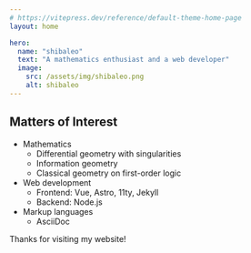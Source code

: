 ```yaml
---
# https://vitepress.dev/reference/default-theme-home-page
layout: home

hero:
  name: "shibaleo"
  text: "A mathematics enthusiast and a web developer"
  image:
    src: /assets/img/shibaleo.png
    alt: shibaleo
---
```


## Matters of Interest

- Mathematics
  * Differential geometry with singularities
  * Information geometry
  * Classical geometry on first-order logic
- Web development
  * Frontend: Vue, Astro, 11ty, Jekyll
  * Backend: Node.js
- Markup languages
  * AsciiDoc

Thanks for visiting my website!

<HomeButton />
<script setup>
import HomeButton from '../../components/HomeButton.vue'
</script>
